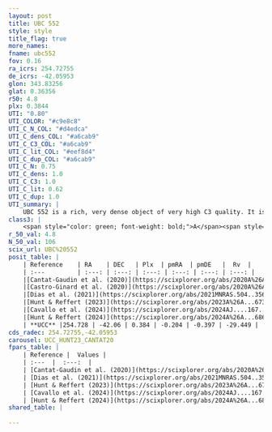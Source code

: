 ```yaml
---
layout: post
title: UBC 552
style: style
title_flag: true
more_names: 
fname: ubc552
fov: 0.16
ra_icrs: 254.72755
de_icrs: -42.05953
glon: 343.83256
glat: 0.36356
r50: 4.8
plx: 0.3844
UTI: "0.80"
UTI_COLOR: "#c9e8c8"
UTI_C_N_COL: "#d4edca"
UTI_C_dens_COL: "#a6cab9"
UTI_C_C3_COL: "#a6cab9"
UTI_C_lit_COL: "#eef8d4"
UTI_C_dup_COL: "#a6cab9"
UTI_C_N: 0.75
UTI_C_dens: 1.0
UTI_C_C3: 1.0
UTI_C_lit: 0.62
UTI_C_dup: 1.0
UTI_summary: |
    UBC 552 is a rich, very dense object of very high C3 quality. It is moderately studied in the literature.
class3: |
    <span style="color: green; font-weight: bold;">A</span><span style="color: green; font-weight: bold;">A</span>
r_50_val: 4.8
N_50_val: 106
scix_url: UBC%20552
posit_table: |
    | Reference    | RA    | DEC   | Plx  | pmRA  | pmDE   |  Rv  |
    | :---         | :---: | :---: | :---: | :---: | :---: | :---: |
    |[Cantat-Gaudin et al. (2020)](https://scixplorer.org/abs/2020A%26A...640A...1C) | 254.724 | -42.06 | 0.355 | -0.162 | -0.387 | -- |
    |[Castro-Ginard et al. (2020)](https://scixplorer.org/abs/2020A%26A...635A..45C) | 254.712 | -42.031 | 0.356 | -0.167 | -0.394 | -- |
    |[Dias et al. (2021)](https://scixplorer.org/abs/2021MNRAS.504..356D) | 254.689 | -42.035 | 0.368 | -0.177 | -0.371 | -- |
    |[Hunt & Reffert (2023)](https://scixplorer.org/abs/2023A%26A...673A.114H) | 254.73 | -42.067 | 0.394 | -0.211 | -0.434 | 23.892 |
    |[Cavallo et al. (2024)](https://scixplorer.org/abs/2024AJ....167...12C) | 254.699 | -42.039 | 0.396 | -- | -- | -- |
    |[Hunt & Reffert (2024)](https://scixplorer.org/abs/2024A%26A...686A..42H) | 254.73 | -42.067 | 0.394 | -0.211 | -0.434 | 23.892 |
    | **UCC** |254.728 | -42.06 | 0.384 | -0.204 | -0.397 | -29.449 | 
cds_radec: 254.72755,-42.05953
carousel: UCC_HUNT23_CANTAT20
fpars_table: |
    | Reference |  Values |
    | :---  |  :---:  |
    | [Cantat-Gaudin et al. (2020)](https://scixplorer.org/abs/2020A%26A...640A...1C) | `AVNN=3.19, DMNN=11.94, AgeNN=7.05` |
    | [Dias et al. (2021)](https://scixplorer.org/abs/2021MNRAS.504..356D) | `Av=3.256, Dist=2846, logage=6.768, [Fe/H]=0.407` |
    | [Hunt & Reffert (2023)](https://scixplorer.org/abs/2023A%26A...673A.114H) | `AV50=3.907, diffAV50=2.54, MOD50=11.854, logAge50=7.664` |
    | [Cavallo et al. (2024)](https://scixplorer.org/abs/2024AJ....167...12C) | `AV50=3.93, dMod50=11.57, logAge50=7.99, [Fe/H]50=0.17` |
    | [Hunt & Reffert (2024)](https://scixplorer.org/abs/2024A%26A...686A..42H) | `MassJ=1527.13` |
shared_table: |
    
---
```

